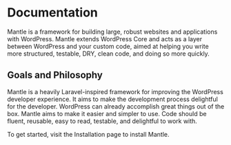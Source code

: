 Documentation
=============

Mantle is a framework for building large, robust websites and applications with
WordPress. Mantle extends WordPress Core and acts as a layer between WordPress
and your custom code, aimed at helping you write more structured, testable, DRY,
clean code, and doing so more quickly.

## Goals and Philosophy
Mantle is a heavily Laravel-inspired framework for improving the WordPress
developer experience. It aims to make the development process delightful for the
developer. WordPress can already accomplish great things out of the box. Mantle
aims to make it easier and simpler to use. Code should be fluent, reusable, easy
to read, testable, and delightful to work with.

To get started, visit the Installation page to install Mantle.
